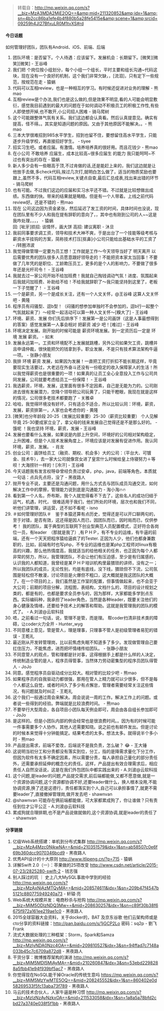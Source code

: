 > 转载自：<http://mp.weixin.qq.com/s?__biz=MzA3MDA2MjE2OQ==&amp;mid=211320852&amp;idx=1&amp;sn=4b2cc86ba1efe4b4f880b5a28fe5415e&amp;scene=1&amp;srcid=09259h4JI27BfxuLR0M1tvXS#rd>

#### 今日话题

如何管理好团队，团队有Android、iOS、前端、后端

1. 团队环境：是否留下。个人待遇：应该留下。发展机会：长期留下。[微笑][微笑][微笑] - 王谷峰
2. 我们把 个岗位按小组划分，每个小组一个组长，平时主要和组长沟通~代码这块，现在没有一个良好的机制，这个我们非常欠缺，，[流泪]，只有定下一些规范，按规范在走 - 猿蜗
3. 代码可以互相review，也是一种相互的学习。有时候还促进对业务的理解 - 熊mao
4. 互相review是个办法,我们也是这么做的,但是效果不明显,看的人可能会明显敷衍，感觉我目前遇到的最大的问题在于如何调动不积极员工的积极工作性,有些人即使想开掉,也不敢开,小公司招人困难 - 骑马爬树
5. 这个可能跟整体气氛有关系。我们这边都会认真看。然后认真提意见。确实有提高，怪不得。。其实是知道问题的原因。又由于其他原因不能解决。。- 熊mao
6. 三本大学很难招到985水平学生，招到也留不住，要想留住高水平学生，只能逐步升级学校，再直接招好学生。 - tiyee
7. 招实习生吧。或者应届。有激情。培养培养真的很好用。而且花钱少 - 熊mao
8. 在小公司 不敢培养 应届生，成本比较高~很多应届生 的能力 我只能呵呵~不过也有突出的存在 - 猿蜗
9. 新人多少会有一些眼高于顶,不过肯做的话,还是能赶上来的，我们这边就是让他放手去做,多check代码,挨过几次打,就明白怎么做了，适当的物质奖励也要跟上,虽然不多，代码互相review,关键点自查,最后汇总成表,找出来出错的环节 - 骑马爬树
10. 也有可能。不过我们这边的应届和实习水平还不错。不过就是比较想做出成绩。东西做的快。带来的结果就是略糙。但是有一个人带着。上线之前代码review好。还是不错的 - 熊mao
11. 现在 公司这边因为资金紧张，然后延迟了发工资的时间，具体时间也没说，现在团队里有不少人和我在提有辞职的意向了，，其中也有刚到公司的人~~这是我咋处理，，，， - 猿蜗  
回: [呲牙]损招: 谈情怀，画大饼  高招: 建议离职 - 沐旦
12. 我前同事要求调工资，领导和技术大神不爽，于是出台了一个技能等级考核与薪资水平挂钩的方案，简称技术打压[抠鼻]小公司只能给出基础水平的工资了 - /转圈沛波
13. 我觉得做管理一定要为员工想！工作就是工作～今天领导当好了 明天离开 以后需要优秀的团队很多人员愿意跟好领导走的！不能把资本家太当回事！不要做了几年凭的是职位、工龄欺压员工，更多的是个人的影响力，不要做了很多年还是光杆司令！ - 王谷峰
14. 我就去过一家公司开始不给加班费！我就自己掏钱调动气氛！进度、氛围起来后我就问加班费、补助给不给！不给我就辞职了～我只能坚持到这里了，老板一下子觉醒了！ - 王谷峰
15. 一个是薪资，另一个是成长关注，还有一个人文关怀，@王谷峰 这算人文关怀吧 - 黄隆
16. 程序员有闷骚型、逗b型！（闷骚的想参加单独时不会参加的，逗b行一起整个气氛就起来了）～经常一起活动可以算一种人文关怀～[糗大了] - 王谷峰
17. 环境、薪资、发展  你们先后排序下！发展第一是公司画饼（这是人事最想得到的答案）感觉发展第一人事会相对 把薪资 减少 吧！[难过] - 王谷峰
18. 环境决定发展。刚开始的时候可能是 薪资环境发展。到一定资历后一定是 环境 发展 薪资。 - 如末
19. 发展永远第一。工资和环境配不上发展就跳槽，另外公司如果欠工资，跳槽并且申请仲裁，很快能把欠的钱拿到手。职业发展，不是只有技术算法架构牛逼一项。 - 张静小朋友
20. 我排  环境 薪资 发展，如果因为发展！一直把工资打折扣不能长期这样，毕竟要现实生活要过，大老远在外奋斗还没有一份稳定的收入保障家人的生活！所以我觉得薪资也是很重要的一项！如果真的让员工全心全意投入工作与公司共同发展，公司就要考虑给员工一份保障！ - 王谷峰
21. 我选薪资，环境，发展，这里面有很多不定因素，自己是无能为力的。公司刚进去很有发展潜力，空降个领导把公司玩黄了，只能干瞪眼，我现在就是这样的情况，公司很多老技术都要跑了 - 关雅卓
22. 哈哈，我觉得环境没有好坏，只有适合不适合，所以比较认同：环境，薪资，发展，薪资排第一，人家也会考虑你的 - 黄隆
23. [微笑]也分年龄段   20-25（发展比较重要）25-30（薪资比较重要） 个人见解  毕竟 25-30要成家立业了，拿父母的钱来发展自己觉得还是不是那么好的。  -
饿呢 ！我也坚持  环境，薪资，发展 - 王谷峰
24. 发展也要看什么发展，如果说是内部上升空间，环境好的公司相对架构稳定，上升困难，但是个人技术发展角度上，环境应该是对发展有促进作用。我认同环境，薪资，发展。 - 肖龙
25. 创业公司：画饼给员工（融资、期权、机会多）大的公司：（平台大、可镀金、技术牛），去一家大公司就像宫女进了皇宫什么时候给皇上侍寝努力＋等呗！大海捞针一样的！[冷汗] - 王谷峰
26. 今天话题我有发言权呀😄曾经负责过安卓，php，java，前端等角色，本质就一句话：点兵先点将，没了 - 黑夜路人
27. 抛开专业不说，主要还是沟通问题，用什么方式去与团队成员沟通交流，如何解决工作中的摩擦，管理能力说到底是沟通能力 - 淘小淘🔥🔥
28. 看到第一个人名，乔布斯，我个人就觉得看不下去了，这些名人的成功归结于运气，机遇，时代， 很难适用于我们，他们所处的环境，层次也和我们不同， 听他们讲管理，讲运营，还不如不看呢 - isno
29. ＃如何管理好团队＃　鉴于本猿还算有点历史，觉得还是可以开口聊两句的，至于对错，是否有效，这还得是因人而已，因团队而已，因时局而已，仅供参考！
我的团队，属于典型的互联网下创业型典范人员配置模式，正好符合各岗位一员，有leader　（那就是我了）,有ＰＨＰ，有不专业的运维，有牛逼的前端，还有一个天天把程序猿给逼疯了的Tester. 正因为人少，他们也都身兼数职的，比如，前端有时也写php，不专业的运维也是某php工程师对linux有极高的兴趣，那么他热情度高，我就适当的给他相关的任务，也正因为每个人都非常的努力，所以，我管理团队，不会让他们有压迫感，至少是有归属感的，认识我的人都知道，我曾经是某ＰＨＰ培训机构里最猥琐的讲师，没有之一；所以我团队的成员，无论性别，均是有底线，没下线，猥琐但不下流，公司氛围是轻松但不散漫，讨论项目是火爆但不粗口，这大概就是我这团队的大概了。在一个项目的上，我们虽然是工作室的配置，但事情做起来，也不会亚于大公司；前期的项目分解，流程图，表结构，文档什么的，项目的设计规划之类的，都是有的，也都是要求全员参与的，因为那样，大家都能多学到点东西。实际编码种，我承担了leader角色，当然是各种leader，既要关注他们的身心健康及情绪，还要给予技术上的解答和帮助。这就是我管理我的团队的模式了。 - A.刘波@云软科技
30. 唔，之前看过一句话，说，管理不是管，而是理。   帮coder扫清非技术类的障碍，让coder火力全开 - Hunter_wyg
31. 不同意楼上意见，管是管人，理是理事，只理事不管人是初级管理者易犯的错误 - 王乾礼
32. 最近刚从开发转管理岗，比以前焦虑失眠不知道多了多少。发现做管理自己要扛住压力，不能焦虑，进而把坏情绪传给团队。 - 张静小朋友
33. 不同意管人的观点，管和理都是针对事，这得根据手上都是什么样的人决定，传统制造业管的是人，程序员得管事，当然体力劳动密集型的程序员团队得管人 - JoJo
34. 同意。感觉程序员自驱动成分比较大。相对管的比较少吧 - 熊mao
35. 如果程序员的自我驱动力都很强，那用在管人上精力就可以少很多，但不是每个人都这么自觉，或者时间久了多少有点懈怠，管理者需要经常关注这些情况，有问题就及时纠正 - 王乾礼
36. 这个我们一般通过周会来解决。周会说说一周的工作。解决工作上的问题。或者说一些得到的经验。弊端就是比较浪费时间。 - 熊mao
37. 不要举行大型周会，各自项目小团队每天例会即可，周会由各自组长参加即可 - JoJo
38. 是这样的。但是小团队内部的例会经常也是很浪费时间。。因为有的时候可能一件事需要多个人协作。其他人还需要知晓。说之前也有邮件发出。但是讨论的时候本来觉得十分钟能搞定。结果考虑的太多。想法太多。就得说半个多小时 - 熊mao
39. 产品提出需求，前端不爱改，后端说不是我负责，怎么破？ 😂 - 王大锤
40. 这说明当初分工和分责都没有落实到位，分工，指的是降需求量化下分工作，但因为软件有太多不确定因素，所以需要分责，每人承担自己量化的部分责任外，还需要承担延伸的概念化的责任。这样，产品提出有效合理需求后，相应责任人自然没话说，这是在我们外包团队中都实践出来的 - A.刘波@云软科技
41. 这个问题,是leader的问题,产品提交需求,前后端都能做,又都不愿意做,就是一个资源协调问题,这个资源都协调不好,还要leader做什么，换人根本没用,不能协调资源,换了还是这德行，责任都落实到个人,自己可以承担事情了,就更不需要leader了,直接撤掉管理岗,做开发去吧 - shawnvan
42. @shawnvan 可能存在俩前端都能做，可大家都累成狗了，你让谁做？只有责任到位才公平公正 - A.刘波@云软科技
43. 累成狗就合理排期,也不是产品说做就做的,这个资源协调,就是leader的责任了 - shawnvan

#### 分享链接

1. 亿级Web系统搭建：单机到分布式集群 http://mp.weixin.qq.com/s?__biz=MzA4Mzc0NjkwNA==&mid=210351579&idx=1&sn=ab58507c0e6f69b360dcc9070346bcd9 - 黑夜路人
2. 优秀API设计的十大原则 http://www.itlipeng.cn/?p=715 - 猿蜗
3. 详解Swift 2.0（一）：苹果做的25项改变 http://www.csdn.net/article/2015-07-23/2825280-swift-2 - 钱志强
4. 别人踩过的坑 ｜ 史上八大MySQL事故中学到的经验 http://mp.weixin.qq.com/s?__biz=MzAxNjAzMTQyMA==&mid=208574611&idx=1&sn=209b47f4547b5121c880775949240a73 - 轩辕·亮
5. Web系统大规模并发：电商秒杀与抢购 http://mp.weixin.qq.com/s?__biz=MjM5ODIzNDQ3Mw==&mid=208630257&idx=1&sn=c89f30b38f6675f972a161ee219ae1c0 - 黑夜路人
6. 2015全球容器大会资料，关于docker的，BAT 及京东谷歌  他们云架构师或是cto分享的资料链接：http://pan.baidu.com/s/1jGCP2Lo 密码：sq2p - 劉飞Frank
7. 流式大数据处理的三种框架：Storm，Spark和Samza http://mp.weixin.qq.com/s?__biz=MzIyNDA0Nzc4OA==&mid=209810527&idx=3&sn=94ffad7c7148a033b45c7c6709a872d8 - 黑夜路人
8. 干货分享：微博推荐架构的演进 http://mp.weixin.qq.com/s?__biz=MjM5MDI5MjAyMA==&mid=210260847&idx=3&sn=53ebd2298288a5fbb41e94f939bf5ac7 - 黑夜路人
9. 你觉得现在NoSQL能干掉Oracle的传统生意吗 https://mp.weixin.qq.com/s?__biz=MjM5MzYwMTE5OQ==&mid=208245552&idx=1&sn=860402e0d58269533f5fc13aba73f789 - 黑夜路人
10. 马云的技术合伙人，人家牛逼是种习惯 http://mp.weixin.qq.com/s?__biz=MzIzNzAyNzkxOA==&mid=211533058&idx=1&sn=1a8a5a78bfd2cbd27a3740e038f5f1bb - 黑夜路人
